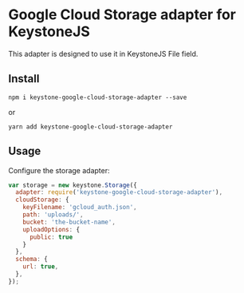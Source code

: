 # Google Cloud Storage adapter for KeystoneJS

This adapter is designed to use it in KeystoneJS File field.

## Install

`npm i keystone-google-cloud-storage-adapter --save`

or

`yarn add keystone-google-cloud-storage-adapter`

## Usage

Configure the storage adapter:

```js
var storage = new keystone.Storage({
  adapter: require('keystone-google-cloud-storage-adapter'),
  cloudStorage: {
    keyFilename: 'gcloud_auth.json',
    path: 'uploads/',
    bucket: 'the-bucket-name',
    uploadOptions: {
      public: true
    }
  },
  schema: {
    url: true,
  },
});
```